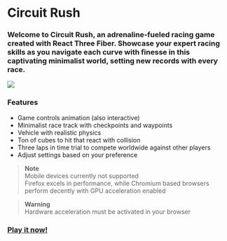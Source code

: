 # Circuit Rush

### Welcome to Circuit Rush, an adrenaline-fueled racing game created with React Three Fiber. Showcase your expert racing skills as you navigate each curve with finesse in this captivating minimalist world, setting new records with every race.
![](https://github.com/iaruso/circuit-rush/blob/main/public/static/github-cover.jpg)

### Features
- Game controls animation (also interactive)
- Minimalist race track with checkpoints and waypoints
- Vehicle with realistic physics
- Ton of cubes to hit that react with collision
- Three laps in time trial to compete worldwide against other players
- Adjust settings based on your preference

> __Note__  
> Mobile devices currently not supported       
> Firefox excels in performance, while Chromium based browsers perform decently with GPU acceleration enabled

> __Warning__  
> Hardware acceleration must be activated in your browser

### [Play it now!](https://circuit-rush.com/)
